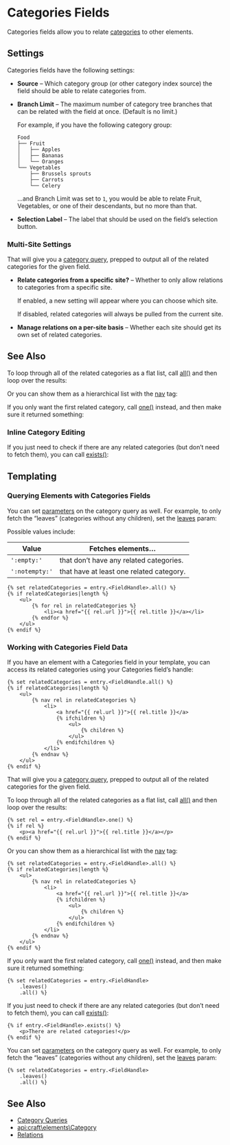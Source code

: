 # Categories Fields

Categories fields allow you to relate [categories](categories.md) to other elements.

## Settings

Categories fields have the following settings:

- **Source** – Which category group (or other category index source) the field should be able to relate categories from.
- **Branch Limit** – The maximum number of category tree branches that can be related with the field at once. (Default is no limit.)

  For example, if you have the following category group:

  ```
  Food
  ├── Fruit
  │   ├── Apples
  │   ├── Bananas
  │   └── Oranges
  └── Vegetables
      ├── Brussels sprouts
      ├── Carrots
      └── Celery
  ```

  …and Branch Limit was set to `1`, you would be able to relate Fruit, Vegetables, or one of their descendants, but no more than that.

- **Selection Label** – The label that should be used on the field’s selection button.

### Multi-Site Settings

That will give you a [category query](dev/element-queries/category-queries.md), prepped to output all of the related categories for the given field.

- **Relate categories from a specific site?** – Whether to only allow relations to categories from a specific site.

  If enabled, a new setting will appear where you can choose which site.

  If disabled, related categories will always be pulled from the current site.

- **Manage relations on a per-site basis** – Whether each site should get its own set of related categories.

## See Also

To loop through all of the related categories as a flat list, call [all()](api:craft\db\Query::all()) and then loop over the results:

Or you can show them as a hierarchical list with the [nav](dev/tags/nav.md) tag:

If you only want the first related category, call [one()](api:craft\db\Query::one()) instead, and then make sure it returned something:

### Inline Category Editing

If you just need to check if there are any related categories (but don’t need to fetch them), you can call [exists()](api:craft\db\Query::exists()):

## Templating

### Querying Elements with Categories Fields

You can set [parameters](dev/element-queries/category-queries.md#parameters) on the category query as well. For example, to only fetch the “leaves” (categories without any children), set the [leaves](dev/element-queries/category-queries.md#leaves) param:

Possible values include:

| Value          | Fetches elements…                        |
| -------------- | ---------------------------------------- |
| `':empty:'`    | that don’t have any related categories.  |
| `':notempty:'` | that have at least one related category. |

```twig
{% set relatedCategories = entry.<FieldHandle>.all() %}
{% if relatedCategories|length %}
    <ul>
        {% for rel in relatedCategories %}
            <li><a href="{{ rel.url }}">{{ rel.title }}</a></li>
        {% endfor %}
    </ul>
{% endif %}
```

### Working with Categories Field Data

If you have an element with a Categories field in your template, you can access its related categories using your Categories field’s handle:

```twig
{% set relatedCategories = entry.<FieldHandle.all() %}
{% if relatedCategories|length %}
    <ul>
        {% nav rel in relatedCategories %}
            <li>
                <a href="{{ rel.url }}">{{ rel.title }}</a>
                {% ifchildren %}
                    <ul>
                        {% children %}
                    </ul>
                {% endifchildren %}
            </li>
        {% endnav %}
    </ul>
{% endif %}
```

That will give you a [category query](dev/element-queries/category-queries.md), prepped to output all of the related categories for the given field.

To loop through all of the related categories as a flat list, call [all()](api:craft\db\Query::all()) and then loop over the results:

```twig
{% set rel = entry.<FieldHandle>.one() %}
{% if rel %}
    <p><a href="{{ rel.url }}">{{ rel.title }}</a></p>
{% endif %}
```

Or you can show them as a hierarchical list with the [nav](dev/tags/nav.md) tag:

```twig
{% set relatedCategories = entry.<FieldHandle>.all() %}
{% if relatedCategories|length %}
    <ul>
        {% nav rel in relatedCategories %}
            <li>
                <a href="{{ rel.url }}">{{ rel.title }}</a>
                {% ifchildren %}
                    <ul>
                        {% children %}
                    </ul>
                {% endifchildren %}
            </li>
        {% endnav %}
    </ul>
{% endif %}
```

If you only want the first related category, call [one()](api:craft\db\Query::one()) instead, and then make sure it returned something:

```twig
{% set relatedCategories = entry.<FieldHandle>
    .leaves()
    .all() %}
```

If you just need to check if there are any related categories (but don’t need to fetch them), you can call [exists()](api:craft\db\Query::exists()):

```twig
{% if entry.<FieldHandle>.exists() %}
    <p>There are related categories!</p>
{% endif %}
```

You can set [parameters](dev/element-queries/category-queries.md#parameters) on the category query as well. For example, to only fetch the “leaves” (categories without any children), set the [leaves](dev/element-queries/category-queries.md#leaves) param:

```twig
{% set relatedCategories = entry.<FieldHandle>
    .leaves()
    .all() %}
```

## See Also

* [Category Queries](dev/element-queries/category-queries.md)
* <api:craft\elements\Category>
* [Relations](relations.md)
